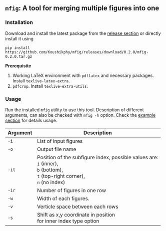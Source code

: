 ## `mfig`: A tool for merging multiple figures into one


### Installation 
Download and install the latest package from the [release section](https://github.com/Koushikphy/mfig/releases/latest) or directly install it using 
```
pip install https://github.com/Koushikphy/mfig/releases/download/0.2.0/mfig-0.2.0.tar.gz
```

__Prerequisite__  
1. Working LaTeX environment with `pdflatex` and necessary packages. Install `texlive-latex-extra`.
2. `pdfcrop`. Install `texlive-extra-utils`.



### Usage
Run the installed `mfig` utility to use this tool. Description of different arguments, can also be checked with `mfig -h` option. Check the [example section](example/Readme.md) for details usage.


| Argument    |  Description|
| ----------- | ----------- 
|    `-i`     | List of input figures |
|    `-o`     | Output file name  | 
|    `-it`    | Position of the subfigure index, possible values are: <br> `i` (inner), <br>`b` (bottom), <br>`t` (top-right corner),<br> `n` (no index) |
|    `-ir`    | Number of figures in one row |
|    `-w`     | Width of each figures. |
|    `-v`     | Verticle space between each rows |
|    `-s`     | Shift as x,y coordinate in position <br> for inner index type option |
